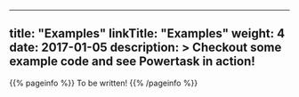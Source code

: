 
---
title: "Examples"
linkTitle: "Examples"
weight: 4
date: 2017-01-05
description: >
  Checkout some example code and see Powertask in action!
---

{{% pageinfo %}}
To be written!
{{% /pageinfo %}}


